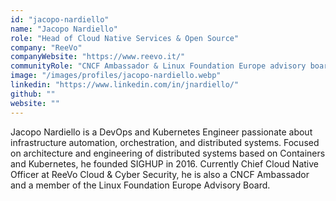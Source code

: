 ```yaml
---
id: "jacopo-nardiello"
name: "Jacopo Nardiello"
role: "Head of Cloud Native Services & Open Source"
company: "ReeVo"
companyWebsite: "https://www.reevo.it/"
communityRole: "CNCF Ambassador & Linux Foundation Europe advisory board member"
image: "/images/profiles/jacopo-nardiello.webp"
linkedin: "https://www.linkedin.com/in/jnardiello/"
github: ""
website: ""
---
```


Jacopo Nardiello is a DevOps and Kubernetes Engineer passionate about infrastructure automation, orchestration, and distributed systems. Focused on architecture and engineering of distributed systems based on Containers and Kubernetes, he founded SIGHUP in 2016. Currently Chief Cloud Native Officer at ReeVo Cloud & Cyber Security, he is also a CNCF Ambassador and a member of the Linux Foundation Europe Advisory Board.
